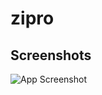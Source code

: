 # zipro

## Screenshots

![App Screenshot](https://github.com/tanmayd004/zipro/blob/0b8c80baa1eec0605d1f2357d2933b7f43acec37/zipro.png/468x300?text=Tool+Screenshot+Here)
